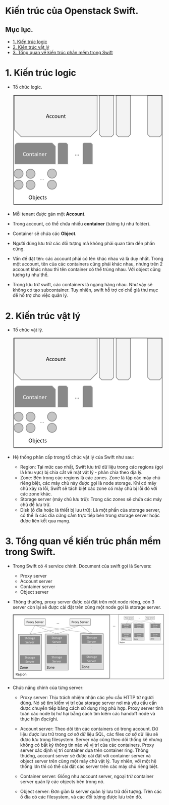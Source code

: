 # Kiến trúc của Openstack Swift.

## Mục lục.
- [1. Kiến trúc logic](#1)
- [2. Kiến trúc vật lý](#2)
- [3. Tổng quan về kiến trúc phần mềm trong Swift](#3)

<a name=1></a>
# 1. Kiến trúc logic
- Tổ chức logic.

	![](./images/swift_logic.png)

	
- Mỗi tenant được gán một **Account**. 
- Trong account, có thể chứa nhiều **container** (tương tự như folder).
- Container sẽ chứa các **Object**.
- Người dùng lưu trữ các đối tượng mà không phải quan tâm đến phần cứng.
- Vấn đề đặt tên: các account phải có tên khác nhau và là duy nhất. Trong một account, tên của các containers cũng phải khác nhau, nhưng trên 2 account khác nhau thì tên container có thể trùng nhau. Với object cũng tương tự như thế.
- Trong lưu trữ swift, các containers là ngang hàng nhau. Như vậy sẽ không có tạo subcontainer. Tuy nhiên, swift hỗ trợ cơ chế giả thư mục để hỗ trợ cho việc quản lý.

<a name=2></a>
# 2. Kiến trúc vật lý
- Tổ chức vật lý.

	![](./images/swift_logic.png)

- Hệ thống phân cấp trong tổ chức vật lý của Swift như sau:
	- Region: Tại mức cao nhất, Swift lưu trữ dữ liệu trong các regions (gọi là khu vực) bị chia cắt về mặt vật lý - phân chia theo địa lý.
	- Zone: Bên trong các regions là các zones. Zone là tập các máy chủ riêng biệt, các máy chủ này được gọi là node storage. Khi có máy chủ xảy ra lỗi, Swift sẽ tách biệt các zone có máy chủ bị lỗi đó với các zone khác.
	- Storage server (máy chủ lưu trữ): Trong các zones sẽ chứa các máy chủ để lưu trữ.
	- Disk (ổ đĩa hoặc là thiết bị lưu trữ): Là một phần của storage server, có thể là các đĩa cứng cắm trực tiếp bên trong storage server hoặc được liên kết qua mạng.
	
<a name=3></a>
# 3. Tổng quan về kiến trúc phần mềm trong Swift.
- Trong Swift có 4 service chính. Document của swift gọi là Servers:
	- Proxy server
	- Account server
	- Container server
	- Object server
	
- Thông thường, proxy server được cài đặt trên một node riêng, còn 3 server còn lại sẽ được cài đặt trên cùng một node gọi là storage server.

	![](./images/swift_servers.png)
	
- Chức năng chính của từng server:
	- Proxy server: Thịu trách nhiệm nhận các yêu cầu HTTP từ người dùng. Nó sẽ tìm kiếm vị trí của storage server nơi mà yêu cầu cần được chuyển tiếp bằng cách sử dụng ring phù hợp. Proxy server tính toán các node bị hư hại bằng cách tìm kiếm các handoff node và thực hiện đọc/ghi.
	
	- Account server: Theo dõi tên các containers có trong account. Dữ liệu được lưu trữ trong cơ sở dữ liệu SQL, các files cơ sở dữ liệu sẽ được lưu trong filesystem. Server này cũng theo dõi thống kê nhưng không có bất kỳ thông tin nào về vị trí của các containers. Proxy server xác định vị trí container dựa trên container ring. Thông thường, account server sẽ được cài đặt với container server và object server trên cùng một máy chủ vật lý. Tuy nhiên, với một hệ thống lớn thì có thể cài đặt các server trên các máy chủ riêng biệt.
	
	- Container server: Giống như account server, ngoại trừ container server quản lý các objects bên trong nó.
	
	- Object server: Đơn giản là server quản lý lưu trữ đối tượng. Trên các ổ đĩa có các filesystem, và các đối tượng được lưu trên đó.